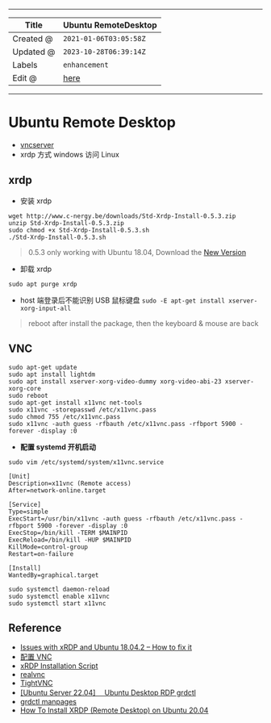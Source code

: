 -----

| Title     | Ubuntu RemoteDesktop                                |
| --------- | --------------------------------------------------- |
| Created @ | `2021-01-06T03:05:58Z`                              |
| Updated @ | `2023-10-28T06:39:14Z`                              |
| Labels    | `enhancement`                                       |
| Edit @    | [here](https://github.com/junxnone/linux/issues/58) |

-----

# Ubuntu Remote Desktop

  - [vncserver](./0103_Tools_Remote_vncserver)
  - xrdp 方式 windows 访问 Linux

## xrdp

  - 安装 xrdp

<!-- end list -->

    wget http://www.c-nergy.be/downloads/Std-Xrdp-Install-0.5.3.zip
    unzip Std-Xrdp-Install-0.5.3.zip
    sudo chmod +x Std-Xrdp-Install-0.5.3.sh
    ./Std-Xrdp-Install-0.5.3.sh

> 0.5.3 only working with Ubuntu 18.04, Download the [New
> Version](https://c-nergy.be/repository.html)

  - 卸载 xrdp

<!-- end list -->

    sudo apt purge xrdp

  - host 端登录后不能识别 USB 鼠标键盘 `sudo -E apt-get install
    xserver-xorg-input-all`

> reboot after install the package, then the keyboard & mouse are back

## VNC

    sudo apt-get update
    sudo apt install lightdm
    sudo apt install xserver-xorg-video-dummy xorg-video-abi-23 xserver-xorg-core
    sudo reboot
    sudo apt-get install x11vnc net-tools
    sudo x11vnc -storepasswd /etc/x11vnc.pass
    sudo chmod 755 /etc/x11vnc.pass
    sudo x11vnc -auth guess -rfbauth /etc/x11vnc.pass -rfbport 5900 -forever -display :0

  - **配置 systemd 开机启动**

<!-- end list -->

    sudo vim /etc/systemd/system/x11vnc.service

    [Unit]
    Description=x11vnc (Remote access)
    After=network-online.target
     
    [Service]
    Type=simple
    ExecStart=/usr/bin/x11vnc -auth guess -rfbauth /etc/x11vnc.pass -rfbport 5900 -forever -display :0
    ExecStop=/bin/kill -TERM $MAINPID
    ExecReload=/bin/kill -HUP $MAINPID
    KillMode=control-group
    Restart=on-failure
     
    [Install]
    WantedBy=graphical.target

    sudo systemctl daemon-reload
    sudo systemctl enable x11vnc
    sudo systemctl start x11vnc

## Reference

  - [Issues with xRDP and Ubuntu 18.04.2 – How to fix
    it](http://c-nergy.be/blog/?p=13390)
  - [配置 VNC](https://www.mobibrw.com/2019/19379)
  - [xRDP Installation Script](https://c-nergy.be/repository.html)
  - [realvnc](https://www.realvnc.com/en/connect/download/viewer/)
  - [TightVNC](https://www.tightvnc.com/download-old.php)
  - [\[Ubuntu Server 22.04\] 　Ubuntu Desktop RDP
    grdctl](https://qiita.com/QiitaYkuyo/items/c8e700da451e894e5d53)
  - [grdctl
    manpages](https://manpages.ubuntu.com/manpages/lunar/en/man1/grdctl.1.html)
  - [How To Install XRDP (Remote Desktop) on
    Ubuntu 20.04](https://tecadmin.net/how-to-install-xrdp-on-ubuntu-20-04/)
